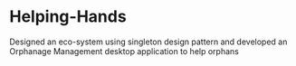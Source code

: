 # Helping-Hands
Designed an eco-system using singleton design pattern and developed an Orphanage Management desktop application to help orphans
